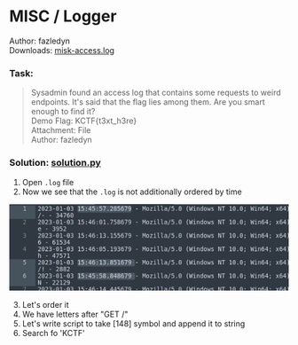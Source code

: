 # MISC / Logger
Author: fazledyn  
Downloads: [misk-access.log](misc-access.log)

### Task:

> Sysadmin found an access log that contains some requests to weird endpoints. It's said that 
> the flag lies among them. Are you smart enough to find it?  
> Demo Flag: KCTF{t3xt_h3re}  
> Attachment: File  
> Author: fazledyn

### Solution: [solution.py](solution.py)

1. Open `.log` file  
2. Now we see that the `.log` is not additionally ordered by time  

![img_1](img/img_1.png)

3. Let's order it
4. We have letters after "GET /"
5. Let's write script to take [148] symbol and append it to string
6. Search fo 'KCTF'